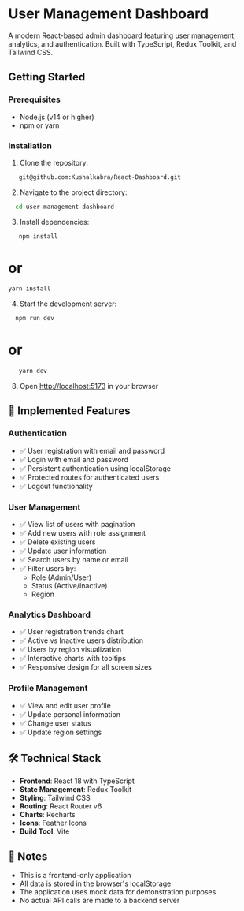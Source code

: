 # User Management Dashboard

A modern React-based admin dashboard featuring user management, analytics, and authentication. Built with TypeScript, Redux Toolkit, and Tailwind CSS.

## Getting Started

### Prerequisites
- Node.js (v14 or higher)
- npm or yarn

### Installation

1. Clone the repository:
```bash
   git@github.com:Kushalkabra/React-Dashboard.git
```     

2. Navigate to the project directory:
 ```bash
   cd user-management-dashboard
```     

3. Install dependencies:
```bash
   npm install
```

   # or
   
   ```bash
  yarn install 
```
        
4. Start the development server:
 ```bash
   npm run dev
```
   # or
   
```bash
   yarn dev
```

8. Open [http://localhost:5173](http://localhost:5173) in your browser


 ## 🎯 Implemented Features

### Authentication
- ✅ User registration with email and password
- ✅ Login with email and password
- ✅ Persistent authentication using localStorage
- ✅ Protected routes for authenticated users
- ✅ Logout functionality

### User Management
- ✅ View list of users with pagination
- ✅ Add new users with role assignment
- ✅ Delete existing users
- ✅ Update user information
- ✅ Search users by name or email
- ✅ Filter users by:
  - Role (Admin/User)
  - Status (Active/Inactive)
  - Region

### Analytics Dashboard
- ✅ User registration trends chart
- ✅ Active vs Inactive users distribution
- ✅ Users by region visualization
- ✅ Interactive charts with tooltips
- ✅ Responsive design for all screen sizes

### Profile Management
- ✅ View and edit user profile
- ✅ Update personal information
- ✅ Change user status
- ✅ Update region settings

## 🛠️ Technical Stack

- **Frontend**: React 18 with TypeScript
- **State Management**: Redux Toolkit
- **Styling**: Tailwind CSS
- **Routing**: React Router v6
- **Charts**: Recharts
- **Icons**: Feather Icons
- **Build Tool**: Vite

## 📝 Notes

- This is a frontend-only application
- All data is stored in the browser's localStorage
- The application uses mock data for demonstration purposes
- No actual API calls are made to a backend server







